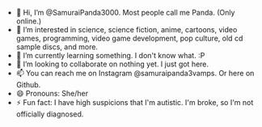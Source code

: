 - 👋 Hi, I’m @SamuraiPanda3000. Most people call me Panda. (Only online.)
- 👀 I’m interested in science, science fiction, anime, cartoons, video games, programming, video game development, pop culture, old cd sample discs, and more.
- 🌱 I’m currently learning something. I don't know what. :P
- 💞️ I’m looking to collaborate on nothing yet. I just got here.
- 📫 You can reach me on Instagram @samuraipanda3vamps. Or here on Github.
- 😄 Pronouns: She/her
- ⚡ Fun fact: I have high suspicions that I'm autistic. I'm broke, so I'm not officially diagnosed.

<!---
SamuraiPanda3000/SamuraiPanda3000 is a ✨ special ✨ repository because its `README.md` (this file) appears on your GitHub profile.
You can click the Preview link to take a look at your changes.
--->
